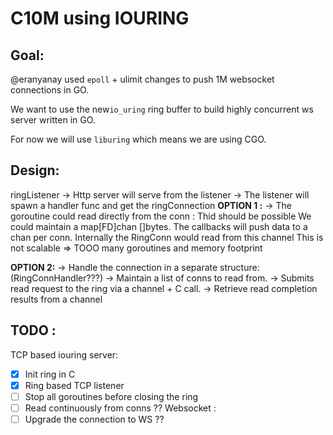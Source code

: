 # C10M using IOURING

## Goal: 
@eranyanay used `epoll` + ulimit changes to push 1M websocket connections in GO.

We want to use  the new`io_uring` ring buffer to build highly concurrent ws server written in GO. 

For now we will use `liburing` which means we are using CGO. 

## Design: 
ringListener 
-> Http server will serve from the listener 
-> The listener will spawn a handler func and get the ringConnection
**OPTION 1 :**
-> The goroutine could read directly from the conn :
 Thid should be possible 
We could maintain a map[FD]chan []bytes. The callbacks will push data to a chan per conn. Internally the RingConn would read from this channel
This is not scalable => TOOO many goroutines and memory footprint

**OPTION 2:**
-> Handle the connection in a separate structure: (RingConnHandler???) 
-> Maintain a list of conns to read from. 
-> Submits read request to the ring via a channel + C call. 
-> Retrieve read completion results from a channel 


## TODO :
TCP based iouring server: 
- [x] Init ring in C
- [x] Ring based TCP listener 
- [ ] Stop all goroutines before closing the ring
- [ ] Read continuously from conns ??
Websocket : 
- [ ] Upgrade the connection to WS ?? 